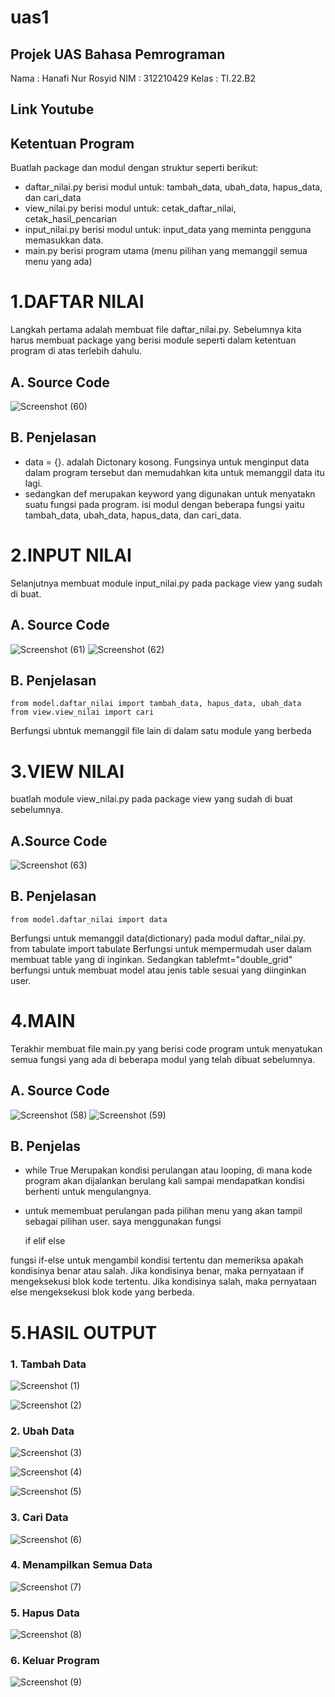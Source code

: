 # uas1

## Projek UAS Bahasa Pemrograman

Nama    : Hanafi Nur Rosyid 
NIM     : 312210429 
Kelas   : TI.22.B2

## Link Youtube

## Ketentuan Program
Buatlah package dan modul dengan struktur seperti
berikut:
- daftar_nilai.py berisi modul untuk:
tambah_data, ubah_data, hapus_data,
dan cari_data
- view_nilai.py berisi modul untuk:
cetak_daftar_nilai, cetak_hasil_pencarian
- input_nilai.py berisi modul untuk:
input_data yang meminta pengguna
memasukkan data.
- main.py berisi program utama (menu
pilihan yang memanggil semua menu
yang ada)

# 1.DAFTAR NILAI

Langkah pertama adalah membuat file daftar_nilai.py. Sebelumnya kita harus membuat package yang berisi module seperti dalam ketentuan program di atas terlebih dahulu.

## A. Source Code

![Screenshot (60)](https://user-images.githubusercontent.com/115903342/212006979-2d01e294-754e-4d7f-89c7-0641daa2c754.png)

## B. Penjelasan

- data = {}. adalah Dictonary kosong. Fungsinya untuk menginput data dalam program tersebut dan memudahkan kita untuk memanggil data itu lagi.
- sedangkan def merupakan keyword yang digunakan untuk menyatakn suatu fungsi pada program. isi modul dengan beberapa fungsi yaitu tambah_data, ubah_data, hapus_data, dan cari_data.

# 2.INPUT NILAI

Selanjutnya membuat module input_nilai.py pada package view yang sudah di buat.

## A. Source Code

![Screenshot (61)](https://user-images.githubusercontent.com/115903342/212008058-36896d06-e1da-49e4-9cf5-ab92f59d8fc5.png)
![Screenshot (62)](https://user-images.githubusercontent.com/115903342/212008139-69879697-b926-46b8-bf36-49f2a620cbf1.png)

## B. Penjelasan

    from model.daftar_nilai import tambah_data, hapus_data, ubah_data
    from view.view_nilai import cari

Berfungsi ubntuk memanggil file lain di dalam satu module yang berbeda

# 3.VIEW NILAI

buatlah module view_nilai.py pada package view yang sudah di buat sebelumnya.

## A.Source Code

![Screenshot (63)](https://user-images.githubusercontent.com/115903342/212015759-48ba0329-1066-4037-a136-04421e74d02c.png)

## B. Penjelasan

    from model.daftar_nilai import data
Berfungsi untuk memanggil data(dictionary) pada modul daftar_nilai.py.
    from tabulate import tabulate
Berfungsi untuk mempermudah user dalam membuat table yang di inginkan. Sedangkan tablefmt="double_grid" berfungsi untuk membuat model atau jenis table sesuai yang diinginkan user.

# 4.MAIN
Terakhir membuat file main.py yang berisi code program untuk menyatukan semua fungsi yang ada di beberapa modul yang telah dibuat sebelumnya.

## A. Source Code

![Screenshot (58)](https://user-images.githubusercontent.com/115903342/212016564-f00c266f-e634-4c9d-ab2f-b0367cc2a93d.png)
![Screenshot (59)](https://user-images.githubusercontent.com/115903342/212016911-831dc927-ad0d-4a33-820b-95c11ddef809.png)

## B. Penjelas

- while True Merupakan kondisi perulangan atau looping, di mana kode program akan dijalankan berulang kali sampai mendapatkan kondisi berhenti untuk mengulangnya.
- untuk memembuat perulangan pada pilihan menu yang akan tampil sebagai pilihan user. saya menggunakan fungsi

    if
    elif
    else

fungsi if-else untuk mengambil kondisi tertentu dan memeriksa apakah kondisinya benar atau salah. Jika kondisinya benar, maka pernyataan if mengeksekusi blok kode tertentu. Jika kondisinya salah, maka pernyataan else mengeksekusi blok kode yang berbeda.

# 5.HASIL OUTPUT

### 1. Tambah Data
![Screenshot (1)](https://user-images.githubusercontent.com/115903342/212022803-eff96508-559e-46d5-9be2-e9d940bc70d2.png)

![Screenshot (2)](https://user-images.githubusercontent.com/115903342/212023104-22b31377-93d3-4b37-bad6-a248852c4a9c.png)

### 2. Ubah Data
![Screenshot (3)](https://user-images.githubusercontent.com/115903342/212023204-310f5254-cf3d-45c8-9d2c-f895d9426354.png)

![Screenshot (4)](https://user-images.githubusercontent.com/115903342/212023509-da586942-07b1-42b7-8138-5d1d1e0e0141.png)

![Screenshot (5)](https://user-images.githubusercontent.com/115903342/212023708-becf1238-c561-4052-924e-76101b14bef3.png)

### 3. Cari Data
![Screenshot (6)](https://user-images.githubusercontent.com/115903342/212023772-8831403b-b4e2-451b-b020-27775e5ed471.png)

### 4. Menampilkan Semua Data
![Screenshot (7)](https://user-images.githubusercontent.com/115903342/212023990-29e0e187-5edf-4b3b-93c9-78f52e12e978.png)

### 5. Hapus Data
![Screenshot (8)](https://user-images.githubusercontent.com/115903342/212024166-571cb098-d874-4db4-bf6b-d5279566aeef.png)

### 6. Keluar Program
![Screenshot (9)](https://user-images.githubusercontent.com/115903342/212024241-5b4b4516-d97a-4892-907f-974bf4f3f8cb.png)








